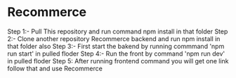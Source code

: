 # Recommerce
Step 1:-
    Pull This repository and run command npm install in that folder
Step 2:-
    Clone another repository Recommerce backend and run npm install in that folder also
Step 3:-
    First start the bakend by running commmand 'npm run start' in pulled floder
Step 4:-
    Run the front by command 'npm run dev' in pulled floder
Step 5:
    After running frontend command you will get one link follow that and use Recommerce
